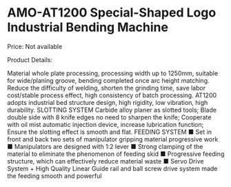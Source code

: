 # AMO-AT1200 Special-Shaped Logo Industrial Bending Machine

Price: Not available

Product Details:

Material whole plate processing, processing width up to 1250mm, suitable for wide/planing groove, bending completed once arc height matching.
Reduce the difficulty of welding, shorten the grinding time, save labor cost/stable process effect, high consistency of batch processing.
AT1200 adopts industrial bed structure design, high rigidity, low vibration, high durability.
SLOTTING SYSTEM
Carbide alloy planer as slotted tools;
Blade double side with 8 knife edges no need to sharpen the knife;
Cooperate with oil mist automatic injection device, increase lubrication function;
Ensure the slotting effect is smooth and flat.
FEEDING SYSTEM
■ Set in front and back two sets of manipulator gripping material progressive work
■ Manipulators are designed with 1:2 lever
■ Strong clamping of the material to eliminate the phenomenon of feeding skid
■ Progressive feeding structure, which can effectively reduce material waste
■ Servo Drive System + High Quality Linear Guide rail and ball screw drive system made the feeding smooth and powerful